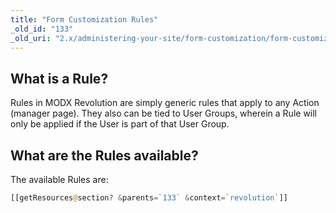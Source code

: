 ```yaml
---
title: "Form Customization Rules"
_old_id: "133"
_old_uri: "2.x/administering-your-site/form-customization/form-customization-rules"
---
```


## What is a Rule?

Rules in MODX Revolution are simply generic rules that apply to any Action (manager page). They also can be tied to User Groups, wherein a Rule will only be applied if the User is part of that User Group.

## What are the Rules available?

The available Rules are:

``` php
[[getResources@section? &parents=`133` &context=`revolution`]]
```
